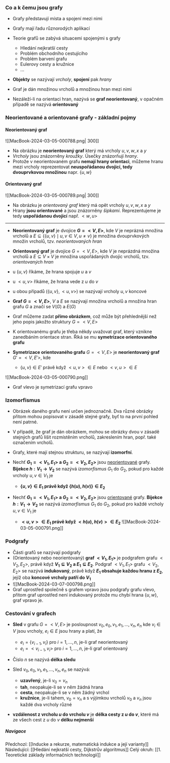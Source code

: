 ### Co a k čemu jsou grafy
- Grafy představují místa a spojení mezi nimi
- Grafy mají řadu různorodých aplikací

- Teorie grafů se zabývá situacemi spojenými s grafy
	- Hledání nejkratší cesty
	- Problém obchodního cestujícího
	- Problém barvení grafu
	- Eulerovy cesty a kružnice
	- ...

- **Objekty** se nazývají *vrcholy*, **spojení** pak *hrany*
- Graf je dán množinou vrcholů a množinou hran mezi nimi

- Nezáleží-li na orientaci hran, nazývá se **graf neorientovaný**, v opačném případě se nazývá **orientovaný**

### Neorientované a orientované grafy - základní pojmy
#### Neorientovaný graf
![[MacBook-2024-03-05-000788.png| 300]]
- Na obrázku je **neorientovaný graf** který má vrcholy $u, v, w, x$ a $y$
- *Vrcholy* jsou znázorněny *kroužky*. Úsečky znázorňují *hrany*.
- Protože v neorientovaném grafu **nemají hrany orientaci**, můžeme hranu mezi vrcholy reprezentovat **neuspořádanou dvojicí, tedy dvouprvkovou množinou** napr. $\{u, w\}$
#### Orientovaný graf
![[MacBook-2024-03-05-000789.png| 300]]
- Na obrázku je *orientovaný graf* který má opět vrcholy $u, v, w, x$ a $y$
- Hrany **jsou orientované** a jsou znázorněny *šipkami*. Reprezentujeme je tedy **uspořádanou dvojicí** např. $<w, u>$
---
- **Neorientovaný graf** je dvojice **$G = <V,E>$**, kde $V$ je neprázná množina vrcholů a $E \subseteq \{\{u, v\} \mid u, v \in V, u \neq v \}$ je množina dvouprvkových množin vrcholů, tzv. *neorientovaných hran*
- **Orientovaný graf** je dvojice $G = <V,E>$, kde $V$ je neprázdná množina vrcholů a $E \subseteq V \times V$ je množina uspořádaných dvojic vrcholů, tzv. *orientovaných hran*

- u $\{u, v \}$ říkáme, že hrana spojuje $u$ a $v$
- u $<u, v>$ říkáme, že hrana vede z $u$ do $v$
- u obou případů $(\{u, v \}, <u, v>)$ se nazývají vrcholy $u, v$ koncové

- **Graf $G = <V,E>$**, $V$ a $E$ se nazývají množina vrcholů a množina hran grafu $G$ a značí se $V(G)$ a $E(G)$
- Graf můžeme zadat **přímo obrázkem**, což může být přehlednější než jeho popis jakožto struktury $G = <V, E>$

- K orientovanému grafu je třeba někdy uvažovat graf, který vznikne zanedbáním orientace stran. Říká se mu **symetrizace orientovaného grafu**
- **Symetrizace orientovaného grafu** $G = <V, E>$ je **neorientovaný graf** $G' = <V, E'>$, kde
	- $\{u,v \} \in E'$ právě když $<u, v> \in E$ nebo $<v, u> \in E$

![[MacBook-2024-03-05-000790.png]]
- Graf vlevo je symetrizací grafu vpravo

### Izomorfismus
- Obrázek daného grafu není určen jednoznačně. Dva různé obrázky přitom mohou popisovat v zásadě stejné grafy, byť to na první pohled není patrné. 
- V případě, že graf je dán obrázkem, mohou se obrázky dvou v zásadě stejných grafů lišit rozmístěním vrcholů, zakreslením hran, popř. také označením vrcholů. 
- Grafy, které mají stejnou strukturu, se nazývají **izomorfní**.

- Nechť **$G_{1} = <V_{1}, E_{1}>$ a $G_{2} = <V_{2}, E_{2}>$** jsou <u>neorientované</u> grafy. **Bijekce $h: V_{1} \rightarrow V_{2}$** se nazývá *izomorfismus* $G_{1}$ do $G_{2}$, pokud pro každé vrcholy $u, v \in V_{1}$ je
	- **$\{u, v \} \in E_{1}$ právě když $\{h(u), h(v)\} \in E_{2}$**

- Nechť **$G_{1} = <V_{1}, E_{1}>$ a $G_{2} = <V_{2}, E_{2}>$** jsou <u>orientované</u> grafy. **Bijekce $h: V_{1} \rightarrow V_{2}$** se nazývá *izomorfismus* $G_{1}$ do $G_{2}$, pokud pro každé vrcholy $u, v \in V_{1}$ je
	- **$<u, v > \in E_{1}$ právě když $<h(u), h(v)> \in E_{2}$**
![[MacBook-2024-03-05-000791.png]]

### Podgrafy
- Části grafů se nazývají podgrafy
- (Orientovaný nebo neorientovaný) **graf $<V_{1}, E_{1}>$** je podgrafem grafu $<V_{2}, E_{2}>$, právě když **$V_{1} \subseteq V_{2}$ a $E_{1} \subseteq E_{2}$**. Podgraf $<V_{1}, E_{1}>$ grafu $<V_{2}, E_{2}>$ se nazývá **indukovaný**, právě když **$E_{1}$ obsahuje každou hranu z $E_{2}$**, jejíž oba **koncové vrcholy patří do $V_{1}$**
- ![[MacBook-2024-03-07-000798.png]]
- Graf uprostřed společně s grafem vpravo jsou podgrafy grafu vlevo, přitom graf uprostřed není indukovaný protože mu chybí hrana $\{u, w\}$, graf vpravo je.

### Cestování v grafech
- **Sled** v grafu $G = <V,E>$ je posloupnost $v_{0}, e_{0}, v_{1}, e_{1},  ..., v_{n}, e_{n}$ kde $v_{i} \in V$ jsou vrcholy, $e_{i} \in E$ jsou hrany a platí, že
	- $e_{i} = \{v_{i-1}, v_{i}\}$ pro $i = 1, ..., n$, je-li graf neorientovaný
	- $e_{i} = <v_{i-1} , v_{i}>$ pro $i = 1, ..., n$, je-li graf orientovaný
- Číslo $n$ se nazývá **délka sledu**

- Sled $v_{0}, e_{0}, v_{1}, e_{1},  ..., v_{n}, e_{n}$ se nazývá:
	- **uzavřený**, je-li $v_{0} = v_{n}$
	- **tah**, neopakuje-li se v něm žádná hrana
	- **cesta**, neopakuje-li se v něm žádný vrchol
	- **kružnice**, je-li tahem, $v_{0} = v_{n}$ a s výjimkou vrcholů $v_{0}$ a $v_{n}$ jsou každé dva vrcholy různé

- **vzdálenost z vrcholu $u$ do vrcholu $v$** je **délka cesty z $u$ do $v$**, které má ze všech cest z $u$ do $v$ **délku nejmenší**

##### Navigace
Předchozí:  [[Inducke a rekurze, matematická indukce a její varianty]]
Následující: [[Hledání nejkratší cesty, Dijkstrův algoritmus]]
Celý okruh: [[1. Teoretické základy informačních technologií]]